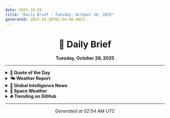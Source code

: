 ```yaml
---
date: 2025-10-28
title: "Daily Brief - Tuesday, October 28, 2025"
generated: 2025-10-28T02:54:48.485Z
---
```


<div align="center">

# 📅 Daily Brief

**Tuesday, October 28, 2025**

</div>

---

<details>
<summary><b>💭 Quote of the Day</b></summary>

### 💭 Quote of the Day

> "The best way to predict the future is to invent it."
>
> — **Alan Kay**

</details>

<details>
<summary><b>🌤️ Weather Report</b></summary>

**Weather data unavailable** ⛔
</details>

<details>
<summary><b>📰 Global Intelligence News</b></summary>

**No news stories available** ⛔
</details>

<details>
<summary><b>🌌 Space Weather</b></summary>

### 🌌 Space Weather Status

**KP Index:** Data unavailable

**Recent Alerts:** No active alerts ✅

</details>

<details>
<summary><b>🔥 Trending on GitHub</b></summary>

**No trending repositories available** ⛔
</details>

---

<div align="center">

_Generated at 02:54 AM UTC_

</div>
